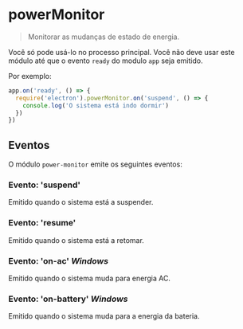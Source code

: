# powerMonitor

> Monitorar as mudanças de estado de energia.

Você só pode usá-lo no processo principal. Você não deve usar este módulo até que o evento `ready` do modulo `app` seja emitido.

Por exemplo:

```javascript
app.on('ready', () => {
  require('electron').powerMonitor.on('suspend', () => {
    console.log('O sistema está indo dormir')
  })
})
```

## Eventos

O módulo `power-monitor` emite os seguintes eventos:

### Evento: 'suspend'

Emitido quando o sistema está a suspender.

### Evento: 'resume'

Emitido quando o sistema está a retomar.

### Evento: 'on-ac' _Windows_

Emitido quando o sistema muda para energia AC.

### Evento: 'on-battery' _Windows_

Emitido quando o sistema muda para a energia da bateria.
